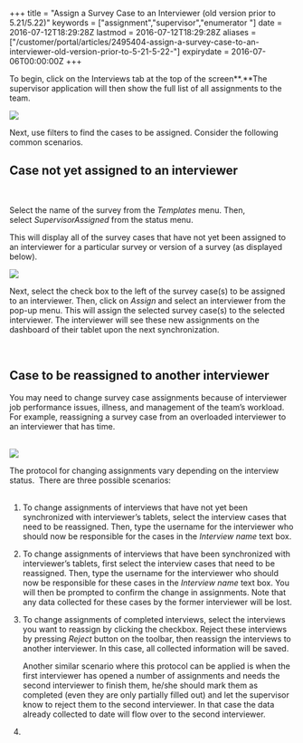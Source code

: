 +++
title = "Assign a Survey Case to an Interviewer (old version prior to 5.21/5.22)"
keywords = ["assignment","supervisor","enumerator "]
date = 2016-07-12T18:29:28Z
lastmod = 2016-07-12T18:29:28Z
aliases = ["/customer/portal/articles/2495404-assign-a-survey-case-to-an-interviewer-old-version-prior-to-5-21-5-22-"]
expirydate = 2016-07-06T00:00:00Z
+++

To begin, click on the <span class="underline">Interviews tab</span> at
the top of the screen**.**The supervisor application will then show the
full list of all assignments to the team.  
  
  
![](/images/772986.png)  
  
  
Next, use filters to find the cases to be assigned. Consider the
following common scenarios.

  Case not yet assigned to an interviewer
----------------------------------------

 

Select the name of the survey from the *Templates* menu. Then,
select *SupervisorAssigned* from the status menu.  
  
This will display all of the survey cases that have not yet been
assigned to an interviewer for a particular survey or version of a
survey (as displayed below).  
  
![](/images/772987.png)  
  
  
Next, select the check box to the left of the survey case(s) to be
assigned to an interviewer. Then, click on *Assign* and select an
interviewer from the pop-up menu. This will assign the selected survey
case(s) to the selected interviewer. The interviewer will see these new
assignments on the dashboard of their tablet upon the next
synchronization.   
  
 

Case to be reassigned to another interviewer
--------------------------------------------

  
You may need to change survey case assignments because of interviewer
job performance issues, illness, and management of the team’s workload.
For example, reassigning a survey case from an overloaded interviewer to
an interviewer that has time.  
  
   
![](/images/772988.png)  
  
  
The protocol for changing assignments vary depending on the interview
status.  There are three possible scenarios:  
 

1.  To change assignments of interviews that have not yet been
    synchronized with interviewer’s tablets, select the interview cases
    that need to be reassigned. Then, type the username for the
    interviewer who should now be responsible for the cases in the
    *Interview name* text box.
2.  To change assignments of interviews that have been synchronized with
    interviewer’s tablets, first select the interview cases that need to
    be reassigned. Then, type the username for the interviewer who
    should now be responsible for these cases in the *Interview
    name* text box. You will then be prompted to confirm the change in
    assignments. Note that any data collected for these cases by the
    former interviewer will be lost. 
3.  To change assignments of completed interviews, select the interviews
    you want to reassign by clicking the checkbox. Reject these
    interviews by pressing *Reject* button on the toolbar, then reassign
    the interviews to another interviewer. In this case, all collected
    information will be saved.  
      
    Another similar scenario where this protocol can be applied is
    when the first interviewer has opened a number of assignments and
    needs the second interviewer to finish them, he/she should mark them
    as completed (even they are only partially filled out) and let the
    supervisor know to reject them to the second interviewer. In that
    case the data already collected to date will flow over to the second
    interviewer.
4.
